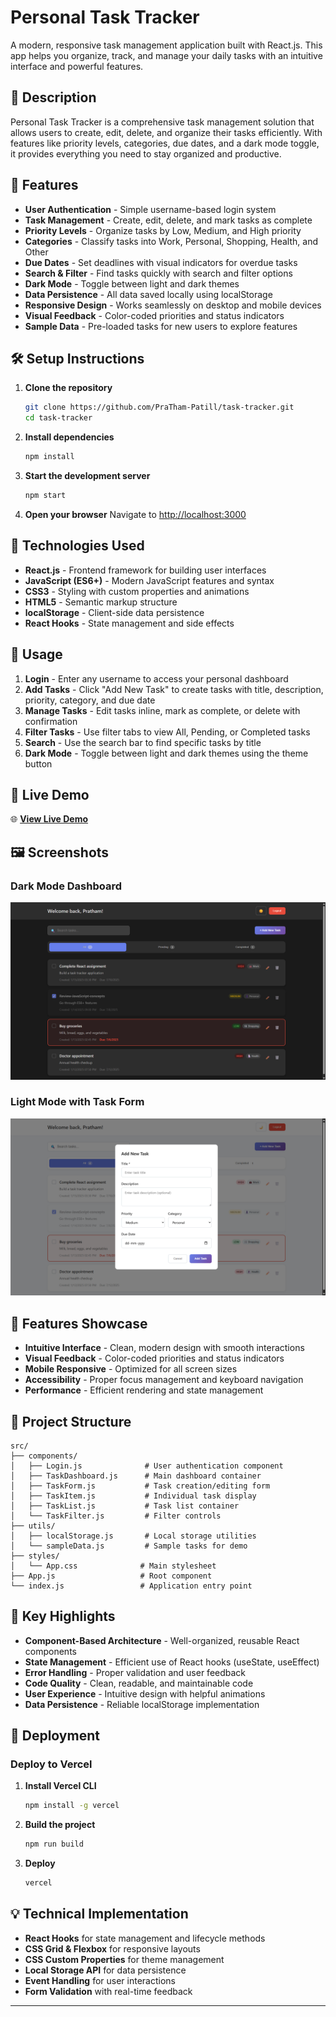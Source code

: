 # Personal Task Tracker

A modern, responsive task management application built with React.js. This app helps you organize, track, and manage your daily tasks with an intuitive interface and powerful features.

## 📖 Description

Personal Task Tracker is a comprehensive task management solution that allows users to create, edit, delete, and organize their tasks efficiently. With features like priority levels, categories, due dates, and a dark mode toggle, it provides everything you need to stay organized and productive.

## 🚀 Features

* **User Authentication** - Simple username-based login system
* **Task Management** - Create, edit, delete, and mark tasks as complete
* **Priority Levels** - Organize tasks by Low, Medium, and High priority
* **Categories** - Classify tasks into Work, Personal, Shopping, Health, and Other
* **Due Dates** - Set deadlines with visual indicators for overdue tasks
* **Search & Filter** - Find tasks quickly with search and filter options
* **Dark Mode** - Toggle between light and dark themes
* **Data Persistence** - All data saved locally using localStorage
* **Responsive Design** - Works seamlessly on desktop and mobile devices
* **Visual Feedback** - Color-coded priorities and status indicators
* **Sample Data** - Pre-loaded tasks for new users to explore features

## 🛠️ Setup Instructions

1. **Clone the repository**

   ```bash
   git clone https://github.com/PraTham-Patill/task-tracker.git
   cd task-tracker
   ```

2. **Install dependencies**

   ```bash
   npm install
   ```

3. **Start the development server**

   ```bash
   npm start
   ```

4. **Open your browser**
   Navigate to [http://localhost:3000](http://localhost:3000)

## 🧰 Technologies Used

* **React.js** - Frontend framework for building user interfaces
* **JavaScript (ES6+)** - Modern JavaScript features and syntax
* **CSS3** - Styling with custom properties and animations
* **HTML5** - Semantic markup structure
* **localStorage** - Client-side data persistence
* **React Hooks** - State management and side effects

## 📱 Usage

1. **Login** - Enter any username to access your personal dashboard
2. **Add Tasks** - Click "Add New Task" to create tasks with title, description, priority, category, and due date
3. **Manage Tasks** - Edit tasks inline, mark as complete, or delete with confirmation
4. **Filter Tasks** - Use filter tabs to view All, Pending, or Completed tasks
5. **Search** - Use the search bar to find specific tasks by title
6. **Dark Mode** - Toggle between light and dark themes using the theme button

## 🔗 Live Demo

🌐 **[View Live Demo](https://taskk-trackerr.vercel.app/)**

## 🖼️ Screenshots

### Dark Mode Dashboard

![Dark Mode Dashboard](Dark.png)

### Light Mode with Task Form

![Light Mode with Task Form](Light.png)

## 🎨 Features Showcase

* **Intuitive Interface** - Clean, modern design with smooth interactions
* **Visual Feedback** - Color-coded priorities and status indicators
* **Mobile Responsive** - Optimized for all screen sizes
* **Accessibility** - Proper focus management and keyboard navigation
* **Performance** - Efficient rendering and state management

## 🔧 Project Structure

```
src/
├── components/
│   ├── Login.js              # User authentication component
│   ├── TaskDashboard.js      # Main dashboard container
│   ├── TaskForm.js           # Task creation/editing form
│   ├── TaskItem.js           # Individual task display
│   ├── TaskList.js           # Task list container
│   └── TaskFilter.js         # Filter controls
├── utils/
│   ├── localStorage.js       # Local storage utilities
│   └── sampleData.js         # Sample tasks for demo
├── styles/
│   └── App.css              # Main stylesheet
├── App.js                   # Root component
└── index.js                 # Application entry point
```

## 🌟 Key Highlights

* **Component-Based Architecture** - Well-organized, reusable React components
* **State Management** - Efficient use of React hooks (useState, useEffect)
* **Error Handling** - Proper validation and user feedback
* **Code Quality** - Clean, readable, and maintainable code
* **User Experience** - Intuitive design with helpful animations
* **Data Persistence** - Reliable localStorage implementation

## 🚀 Deployment

### Deploy to Vercel

1. **Install Vercel CLI**

   ```bash
   npm install -g vercel
   ```

2. **Build the project**

   ```bash
   npm run build
   ```

3. **Deploy**

   ```bash
   vercel
   ```

## 💡 Technical Implementation

* **React Hooks** for state management and lifecycle methods
* **CSS Grid & Flexbox** for responsive layouts
* **CSS Custom Properties** for theme management
* **Local Storage API** for data persistence
* **Event Handling** for user interactions
* **Form Validation** with real-time feedback

---
